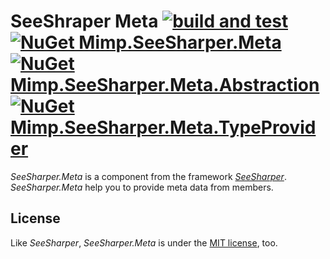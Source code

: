 # SeeShraper Meta [![build and test](https://img.shields.io/github/workflow/status/DavenaHack/SeeSharper.Meta/build%20and%20test?label=build%20and%20test&logo=github)](https://github.com/DavenaHack/SeeSharper.Meta/actions/workflows/BuildAndTest.yml) [![NuGet Mimp.SeeSharper.Meta](https://img.shields.io/nuget/v/Mimp.SeeSharper.Meta?label=Mimp.SeeSharper.Meta&logo=nuget)](https://www.nuget.org/packages/Mimp.SeeSharper.Meta/) [![NuGet Mimp.SeeSharper.Meta.Abstraction](https://img.shields.io/nuget/v/Mimp.SeeSharper.Meta.Abstraction?label=Mimp.SeeSharper.Meta.Abstraction&logo=nuget)](https://www.nuget.org/packages/Mimp.SeeSharper.Meta.Abstraction/) [![NuGet Mimp.SeeSharper.Meta.TypeProvider](https://img.shields.io/nuget/v/Mimp.SeeSharper.Meta.TypeProvider?label=Mimp.SeeSharper.Meta.TypeProvider&logo=nuget)](https://www.nuget.org/packages/Mimp.SeeSharper.Meta.TypeProvider/)

*SeeSharper.Meta* is a component from the framework *[SeeSharper](https://github.com/DavenaHack/SeeSharper)*. *SeeSharper.Meta* help you to provide meta data from members.


## License
Like *SeeSharper*, *SeeSharper.Meta* is under the [MIT license](https://github.com/DavenaHack/SeeSharper.Meta/blob/master/LICENSE), too.
